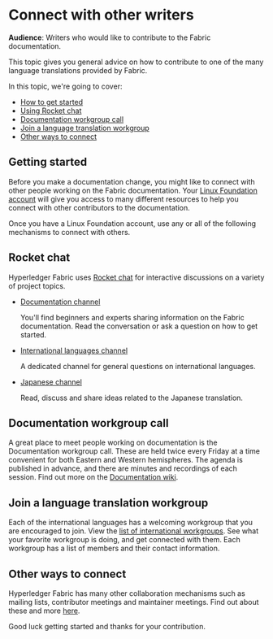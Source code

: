 # Connect with other writers

**Audience**: Writers who would like to contribute to the Fabric documentation.

This topic gives you general advice on how to contribute to one of the many
language translations provided by Fabric.

In this topic, we're going to cover:

* [How to get started](#getting-started)
* [Using Rocket chat](#rocket-chat)
* [Documentation workgroup call](#documentation-workgroup-call)
* [Join a language translation workgroup](#join-a-language-translation-workgroup)
* [Other ways to connect](#other-ways-to-connect)

## Getting started

Before you make a documentation change, you might like to connect with other
people working on the Fabric documentation. Your [Linux Foundation
account](./CONTRIBUTING.html#getting-a-linux-foundation-account) will give you
access to many different resources to help you connect with other contributors
to the documentation.

Once you have a Linux Foundation account, use any or all of the following
mechanisms to connect with others.

## Rocket chat

Hyperledger Fabric uses [Rocket chat](https://chat.hyperledger.org/home) for
interactive discussions on a variety of project topics.

* [Documentation
  channel](https://chat.hyperledger.org/channel/fabric-documentation)

  You'll find beginners and experts sharing information on the Fabric
  documentation. Read the conversation or ask a question on how to get started.


* [International languages channel](https://chat.hyperledger.org/channel/i18n)

  A dedicated channel for general questions on international languages.


* [Japanese
  channel](https://chat.hyperledger.org/channel/fabric-docs-japanese)

  Read, discuss and share ideas related to the Japanese translation.

## Documentation workgroup call

A great place to meet people working on documentation is the Documentation workgroup
call. These are held twice every Friday at a time convenient for both
Eastern and Western hemispheres. The agenda is published in advance, and
there are minutes and recordings of each session.  Find out more on the
[Documentation
wiki](https://wiki.hyperledger.org/display/fabric/Documentation+Working+Group).

## Join a language translation workgroup

Each of the international languages has a welcoming workgroup that you are
encouraged to join. View the [list of international
workgroups](https://wiki.hyperledger.org/display/fabric/International+groups).
See what your favorite workgroup is doing, and get connected with them.
Each workgroup has a list of members and their contact information.

## Other ways to connect

Hyperledger Fabric has many other collaboration mechanisms such as mailing
lists, contributor meetings and maintainer meetings. Find out about these and
more [here](./CONTRIBUTING.html).

Good luck getting started and thanks for your contribution.

<!--- Licensed under Creative Commons Attribution 4.0 International License
https://creativecommons.org/licenses/by/4.0/ -->
